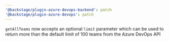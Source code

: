 ```yaml
---
'@backstage/plugin-azure-devops-backend': patch
'@backstage/plugin-azure-devops': patch
---
```


`getAllTeams` now accepts an optional `limit` parameter which can be used to return more than the default limit of 100 teams from the Azure DevOps API
